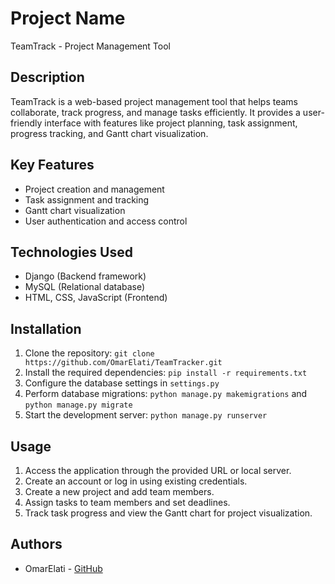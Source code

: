 # Project Name

TeamTrack - Project Management Tool

## Description

TeamTrack is a web-based project management tool that helps teams collaborate, track progress, and manage tasks efficiently. It provides a user-friendly interface with features like project planning, task assignment, progress tracking, and Gantt chart visualization.

## Key Features

- Project creation and management
- Task assignment and tracking
- Gantt chart visualization
- User authentication and access control

## Technologies Used

- Django (Backend framework)
- MySQL (Relational database)
- HTML, CSS, JavaScript (Frontend)

## Installation

1. Clone the repository: `git clone https://github.com/OmarElati/TeamTracker.git`
2. Install the required dependencies: `pip install -r requirements.txt`
3. Configure the database settings in `settings.py`
4. Perform database migrations: `python manage.py makemigrations` and `python manage.py migrate`
5. Start the development server: `python manage.py runserver`

## Usage

1. Access the application through the provided URL or local server.
2. Create an account or log in using existing credentials.
3. Create a new project and add team members.
4. Assign tasks to team members and set deadlines.
5. Track task progress and view the Gantt chart for project visualization.

## Authors

- OmarElati - [GitHub](https://github.com/OmarElati)
